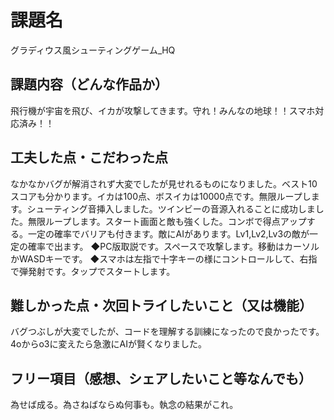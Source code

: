 # 課題名
グラディウス風シューティングゲーム_HQ

## 課題内容（どんな作品か）
飛行機が宇宙を飛び、イカが攻撃してきます。守れ！みんなの地球！！スマホ対応済み！！

## 工夫した点・こだわった点
なかなかバグが解消されず大変でしたが見せれるものになりました。ベスト10スコアも分かります。イカは100点、ボスイカは10000点です。無限ループします。シューティング音挿入しました。ツインビーの音源入れることに成功しました。無限ループします。スタート画面と敵も強くした。コンボで得点アップする。一定の確率でバリアも付きます。敵にAIがあります。Lv1,Lv2,Lv3の敵が一定の確率で出ます。
◆PC版取説です。スペースで攻撃します。移動はカーソルかWASDキーです。
◆スマホは左指で十字キーの様にコントロールして、右指で弾発射です。タップでスタートします。

## 難しかった点・次回トライしたいこと（又は機能）
バグつぶしが大変でしたが、コードを理解する訓練になったので良かったです。4oからo3に変えたら急激にAIが賢くなりました。

## フリー項目（感想、シェアしたいこと等なんでも）
為せば成る。為さねばならぬ何事も。執念の結果がこれ。